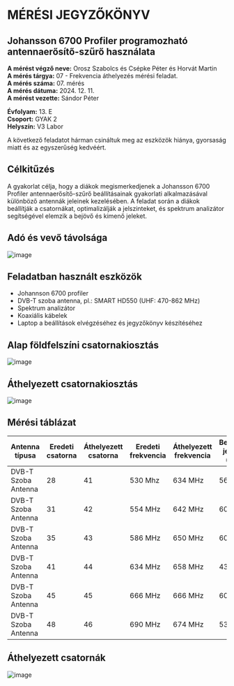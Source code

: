 # MÉRÉSI JEGYZŐKÖNYV
## Johansson 6700 Profiler programozható antennaerősítő-szűrő használata

**A mérést végző neve:** Orosz Szabolcs és Csépke Péter és Horvát Martin  
**A mérés tárgya:** 07 - Frekvencia áthelyezés mérési feladat.  
**A mérés száma:** 07. mérés  
**A mérés dátuma:** 2024. 12. 11.  
**A mérést vezette:** Sándor Péter  

**Évfolyam:** 13. E  
**Csoport:** GYAK 2  
**Helyszín:** V3 Labor  

A következő feladatot hárman csináltuk meg az eszközök hiánya, gyorsaság miatt és az egyszerűség kedvéért.  

## Célkitűzés  
A gyakorlat célja, hogy a diákok megismerkedjenek a Johansson 6700 Profiler antennaerősítő-szűrő beállításainak gyakorlati alkalmazásával különböző antennák jeleinek kezelésében. A feladat során a diákok beállítják a csatornákat, optimalizálják a jelszinteket, és spektrum analizátor segítségével elemzik a bejövő és kimenő jeleket.

## Adó és vevő távolsága
![image](https://github.com/user-attachments/assets/aeb868db-462a-44dc-9758-79933fe6270d)


## Feladatban használt eszközök  
  - Johannson 6700 profiler  
  - DVB-T szoba antenna, pl.: SMART HD550 (UHF: 470-862 MHz)  
  - Spektrum analizátor    
  - Koaxiális kábelek  
  - Laptop a beállítások elvégzéséhez és jegyzőkönyv készítéséhez

## Alap földfelszíni csatornakiosztás  
![image](https://github.com/user-attachments/assets/966390b0-0cb4-4f05-874f-6969ff4db907)

## Áthelyezett csatornakiosztás  
![image](https://github.com/user-attachments/assets/5bca6b77-ac86-4250-8d6f-fd0f6557e686)

## Mérési táblázat

| Antenna típusa    | Eredeti csatorna  | Áthelyezett csatorna | Eredeti frekvencia | Áthelyezett frekvencia | Bemeneti jelszint (dBu) | Kimeneti jelszint (dBu) |
|--------------------------|-------------------|----------------------|--------------------|------------------------|------------------------|------------------------|
| DVB-T Szoba Antenna | 28         | 41            | 530 Mhz            | 634 MHz                |             56          | ~100           |
| DVB-T Szoba Antenna | 31         | 42            | 554 MHz            | 642 MHz                |             60          | ~100           |
| DVB-T Szoba Antenna | 35         | 43            | 586 MHz            | 650 MHz                |             60          | ~100           |
| DVB-T Szoba Antenna | 41         | 44            | 634 MHz            | 658 MHz                |             43          | ~100           |
| DVB-T Szoba Antenna | 45         | 45            | 666 MHz            | 666 MHz                |             60          | ~100           |
| DVB-T Szoba Antenna | 48         | 46            | 690 MHz            | 674 MHz                |             53          | ~100           |

## 

## Áthelyezett csatornák

![image](https://github.com/user-attachments/assets/8a464bbf-7419-45c1-8628-a1ae3088e1e8)

